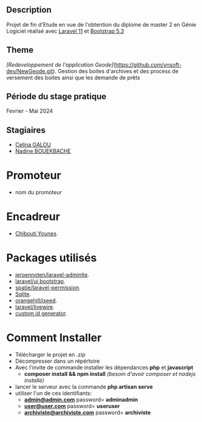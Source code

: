 ## Description

Projet de fin d'Etude en vue de l'obtention du diplome de master 2 en Génie Logiciel
réalisé avec [Laravel 11](https://laravel.com/docs) et [Bootstrap 5.3](https://getbootstrap.com/docs/5.3/getting-started/introduction/)

## Theme

_[Redeveloppement de l'application Geode]_(https://github.com/ynsoft-dev/NewGeode.git).
Gestion des boites d'archives et des process de versement des boites ainsi que les demande de prêts

## Période du stage pratique

Fevrier - Mai 2024

## Stagiaires

-   [Celina GALOU](https://github.com/CelinaGALOU)
-   [Nadine BOUEKBACHE](https://github.com/NadineBOULEKBACHE)

# Promoteur

-   nom du promoteur

# Encadreur

-   [Chibouti Younes](https://github.com/ynsoft-dev).

# Packages utilisés

-   [jeroennoten/laravel-adminlte](https://github.com/jeroennoten/Laravel-AdminLTE/wiki/Installation).
-   [laravel/ui bootstrap](https://github.com/laravel/ui).
-   [spatie/laravel-permission](https://spatie.be/docs/laravel-permission/v5/installation-laravel).
-   [Sqlite](https://www.sqlite.org/download.html).
-   [orangehill/iseed](https://github.com/orangehill/iseed).
-   [laravel/livewire](https://laravelarticle.com/laravel-livewire-crud-tutorial).
-   [custom id generator](https://laravelarticle.com/laravel-custom-id-generator).

# Comment Installer

-   Télécharger le projet en .zip
-   Décompresser dans un répértoire
-   Avec l'invite de commande installer les dépendances **php** et **javascript**
    -   **composer install && npm install** _(besoin d'avoir composer et nodejs installé)_
-   lancer le serveur avec la commande **php artisan serve**
-   utiliser l'un de ces identifiants:
    -   **admin@admin.com** password= **adminadmin**
    -   **user@user.com** password= **useruser**
    -   **archiviste@archiviste.com** password= **archiviste**
